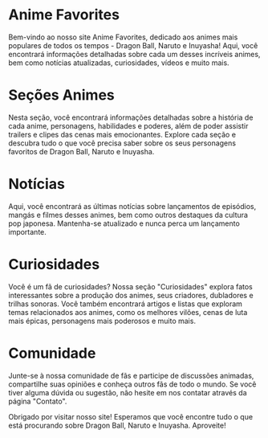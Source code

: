 # Anime Favorites

Bem-vindo ao nosso site Anime Favorites, dedicado aos animes mais populares de todos os tempos - Dragon Ball, Naruto e Inuyasha! Aqui, você encontrará informações detalhadas sobre cada um desses incríveis animes, bem como notícias atualizadas, curiosidades, vídeos e muito mais.

# Seções Animes

Nesta seção, você encontrará informações detalhadas sobre a história de cada anime, personagens, habilidades e poderes, além de poder assistir trailers e clipes das cenas mais emocionantes. Explore cada seção e descubra tudo o que você precisa saber sobre os seus personagens favoritos de Dragon Ball, Naruto e Inuyasha.

# Notícias

Aqui, você encontrará as últimas notícias sobre lançamentos de episódios, mangás e filmes desses animes, bem como outros destaques da cultura pop japonesa. Mantenha-se atualizado e nunca perca um lançamento importante.

# Curiosidades

Você é um fã de curiosidades? Nossa seção "Curiosidades" explora fatos interessantes sobre a produção dos animes, seus criadores, dubladores e trilhas sonoras. Você também encontrará artigos e listas que exploram temas relacionados aos animes, como os melhores vilões, cenas de luta mais épicas, personagens mais poderosos e muito mais.

# Comunidade

Junte-se à nossa comunidade de fãs e participe de discussões animadas, compartilhe suas opiniões e conheça outros fãs de todo o mundo. Se você tiver alguma dúvida ou sugestão, não hesite em nos contatar através da página "Contato".

Obrigado por visitar nosso site! Esperamos que você encontre tudo o que está procurando sobre Dragon Ball, Naruto e Inuyasha. Aproveite!

